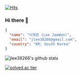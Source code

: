 [![Hits](https://hits.seeyoufarm.com/api/count/incr/badge.svg?url=https%3A%2F%2Fgithub.com%2Fjlee38266%2Fhit-counter&count_bg=%2379C83D&title_bg=%23555555&icon=smugmug.svg&icon_color=%232BB880&title=hits+this+profile%21&edge_flat=false)](https://hits.seeyoufarm.com)
### Hi there 👋
``` json
{ 
  "name": "이재원 (Lee JaeWon)",
  "email": "jlee38266@gmail.com",
  "country": "KR: South Korea"
}
```
![jlee38266's github stats](https://github-readme-stats.vercel.app/api?username=jlee38266&show_icons=true)

[![solved.ac tier](http://mazassumnida.wtf/api/generate_badge?boj=akdmf23)](https://solved.ac/akdmf23)


                                                        
<!--
**jlee38266/jlee38266** is a ✨ _special_ ✨ repository because its `README.md` (this file) appears on your GitHub profile.

Here are some ideas to get you started:

- 🔭 I’m currently working on ...
- 🌱 I’m currently learning ...
- 👯 I’m looking to collaborate on ...
- 🤔 I’m looking for help with ...
- 💬 Ask me about ...
- 📫 How to reach me: ...
- 😄 Pronouns: ...
- ⚡ Fun fact: ...
-->
